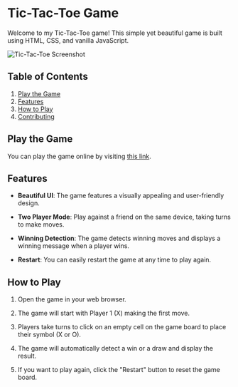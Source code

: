 # Tic-Tac-Toe Game

Welcome to my Tic-Tac-Toe game! This simple yet beautiful game is built using HTML, CSS, and vanilla JavaScript.

![Tic-Tac-Toe Screenshot](https://res.cloudinary.com/dljgkzwfz/image/upload/v1694442284/Github%20ReadMe%20Screenshots/Screenshot_83_wduwrf.png)

## Table of Contents

1. [Play the Game](#play-the-game)
2. [Features](#features)
3. [How to Play](#how-to-play)
5. [Contributing](#contributing)


## Play the Game

You can play the game online by visiting [this link](https://your-game-link.com).

## Features

- **Beautiful UI**: The game features a visually appealing and user-friendly design.

- **Two Player Mode**: Play against a friend on the same device, taking turns to make moves.

- **Winning Detection**: The game detects winning moves and displays a winning message when a player wins.

- **Restart**: You can easily restart the game at any time to play again.

## How to Play

1. Open the game in your web browser.

2. The game will start with Player 1 (X) making the first move.

3. Players take turns to click on an empty cell on the game board to place their symbol (X or O).

4. The game will automatically detect a win or a draw and display the result.

5. If you want to play again, click the "Restart" button to reset the game board.


